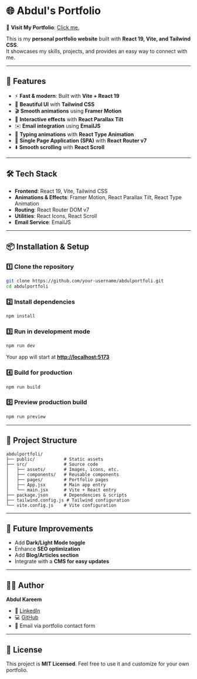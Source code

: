 # 🌐 Abdul's Portfolio

🔗 **Visit My Portfolio**: [Click me.](https://imabkareem.vercel.app)

This is my **personal portfolio website** built with **React 19, Vite, and Tailwind CSS**.  
It showcases my skills, projects, and provides an easy way to connect with me.

---

## 🚀 Features
- ⚡ **Fast & modern**: Built with **Vite + React 19**
- 🎨 **Beautiful UI** with **Tailwind CSS**
- 🎬 **Smooth animations** using **Framer Motion**
- 🔄 **Interactive effects** with **React Parallax Tilt**
- ✉️ **Email integration** using **EmailJS**
- 📜 **Typing animations** with **React Type Animation**
- 🎯 **Single Page Application (SPA)** with **React Router v7**
- ⬇️ **Smooth scrolling** with **React Scroll**

---

## 🛠️ Tech Stack
- **Frontend**: React 19, Vite, Tailwind CSS  
- **Animations & Effects**: Framer Motion, React Parallax Tilt, React Type Animation  
- **Routing**: React Router DOM v7  
- **Utilities**: React Icons, React Scroll  
- **Email Service**: EmailJS  

---

## 📦 Installation & Setup

### 1️⃣ Clone the repository
```bash
git clone https://github.com/your-username/abdulportfoli.git
cd abdulportfoli
````

### 2️⃣ Install dependencies

```bash
npm install
```

### 3️⃣ Run in development mode

```bash
npm run dev
```

Your app will start at **[http://localhost:5173](http://localhost:5173)**

### 4️⃣ Build for production

```bash
npm run build
```

### 5️⃣ Preview production build

```bash
npm run preview
```

---

## 📂 Project Structure

```
abdulportfoli/
├── public/           # Static assets
├── src/              # Source code
│   ├── assets/       # Images, icons, etc.
│   ├── components/   # Reusable components
│   ├── pages/        # Portfolio pages
│   ├── App.jsx       # Main app entry
│   └── main.jsx      # Vite + React entry
├── package.json      # Dependencies & scripts
├── tailwind.config.js # Tailwind configuration
└── vite.config.js    # Vite configuration
```

---

## 🌟 Future Improvements

* Add **Dark/Light Mode toggle**
* Enhance **SEO optimization**
* Add **Blog/Articles section**
* Integrate with a **CMS for easy updates**

---

## 👨‍💻 Author

**Abdul Kareem**

* 💼 [LinkedIn](https://linkedin.com/in/imabkareem)
* 💻 [GitHub](https://github.com/imabkareem)
* 📧 Email via portfolio contact form

---

## 📜 License

This project is **MIT Licensed**. Feel free to use it and customize for your own portfolio.
